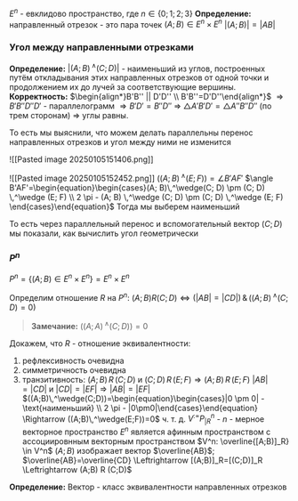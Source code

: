 $E^n$ - евклидово пространство, где $n \in \{0; 1; 2; 3\}$
**Определение:** направленный отрезок - это пара точек $(A;B) \in E^n \times E^n$
$|(A;B)|=|AB|$
### Угол между направленными отрезками
**Определение:** $|(A; B) \,^\wedge (C; D)|$ - наименьший из углов, построенных путём откладывания этих направленных отрезков от одной точки и продолжением их до лучей за соответствующие вершины.
**Корректность:**
$\begin{align*}B'B'' || D'D'' \\ B'B''=D'D''\end{align*}$
$\Rightarrow B'B''D''D'$ - параллелограмм $\Rightarrow B'D'=B''D''$ $\Rightarrow$ $\triangle A'B'D'=\triangle A''B''D''$ (по трем сторонам) $\Rightarrow$ углы равны.

То есть мы выяснили, что можем делать параллельны перенос направленных отрезков и угол между ними не изменится

![[Pasted image 20250105151406.png]]

![[Pasted image 20250105152452.png]]
$((A;B) \,^\wedge (E;F))=\angle B'AF'$
$\angle B'AF'=\begin{equation}\begin{cases}(A; B)\,^\wedge(C; D) \pm (C; D) \,^\wedge (E; F) \\ 2 \pi - (A; B) \,^\wedge (C; D) \pm (C; D) \,^\wedge (E; F) \end{cases}\end{equation}$
Тогда мы выберем наименьший

То есть через параллельный перенос и вспомогательный вектор $(C;D)$ мы показали, как вычислить угол геометрически
### $P^n$
$P^n=\{(A;B) \in E^n \times E^n\}=E^n \times E^n$

Определим отношение $R$ на $P^n$: $(A;B) R (C;D) \Leftrightarrow (|AB|=|CD|)\,\&\,((A; B) \,^\wedge (C;D)=0)$
>**Замечание:** $((A;A)\,^\wedge(C;D))=0$

Докажем, что $R$ - отношение эквивалентности:
1) рефлексивность очевидна
2) симметричность очевидна
3) транзитивность:
	$(A;B)\,R\,(C;D)$ и $(C;D) \,R\, (E;F) \Rightarrow (A;B)\,R\,(E;F)$
	$|AB|=|CD|$ и $|CD|=|EF| \Rightarrow |AB|=|EF|$
	$((A;B)\,^\wedge(C;D))=\begin{equation}\begin{cases}|0 \pm 0| - \text{наименьший} \\ 2 \pi - |0\pm0|\end{cases}\end{equation} \Rightarrow ((A;B)\,^\wedge(E;F))=0$ ч. т. д. 
$V^:=P_{|R}^n$ - $n$ - мерное векторное пространство
$E^n$ является афинным пространством с ассоциировнным векторным пространством $V^n: \overline{[A;B)]_R} \in V^n$
$(A;B)$ изображает вектор $\overline{AB}$; $\overline{AB}=\overline{CD} \Leftrightarrow [(A;B)]_R=[(C;D)]_R \Leftrightarrow (A;B) R (C;D)$

**Определение:** Вектор - класс эквивалентности направленных отрезков 
